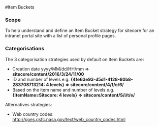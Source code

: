 #Item Buckets

### Scope
To help understand and define an Item Bucket strategy for sitecore for an intranet portal site with a list of personal profile pages.

### Categorisations
The 3 categorisation strategies used by default on Item Buckets are:
* Creation date yyyy/MM/dd/HH/mm => **sitecore/content/2016/3/24/11/00**
* ID and number of levels e.g. **{4fe63e93-d5d1-4128-80b8-283708713214: 4 levels} => sitecore/content/4/f/e/6/**
* Based on the item name and number of levels e.g. **{ItemName=Sitecore: 4 levels} => sitecore/content/S/i/t/e/**

Alternatives strategies:
* Web country codes: http://goes.gsfc.nasa.gov/text/web_country_codes.html
